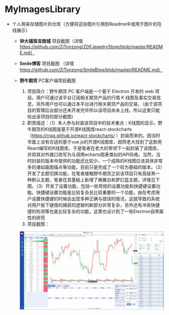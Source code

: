 # MyImagesLibrary
-   个人用来存储图片的仓库（方便将这些图片引用到Readme中或用于图片的在线展示）
    *   **钟大福珠宝商城** 项目截图（详情 https://github.com/ZiTonzong/ZDFJewelryStore/blob/master/README.md）
    
    *   **Smile博客** 项目截图 （详情 https://github.com/ZiTonzong/SmileBlog/blob/master/README.md）
    
    *    **野牛期货** PC客户端项目截图
         1.   项目简介：野牛期货 PC 客户端是一个基于 Electron 开发的 web 项目。用户可通过该平台订阅相关期货产品的行情 K 线图及事实交易信息，另外用户也可以通过本平台进行相关期货产品的交易。（由于该项目的管理后台部分还未开发完毕所以该项目尚未上线，所以这里只能给出该项目的部分截图）
         2.    职责描述：（1）本人参与封装该项目中的技术重点：K线图的显示。野牛期货的K线图是基于开源K线图库react-stockcharts（https://rrag.github.io/react-stockcharts/ ）封装而来的。因当时市面上没有合适的基于vue.js的开源K线图库，因而老大找到了这款用React编写的K线图库，于是笔者在老大的带领下一起封装了该图库，并将其对外接口改写为与调用echarts图表类似的API风格。当然，当时封装的版本中提供的功能还比较少，一个成熟的K线图应该具体非常多的诸如画图描点等功能，目前只是完成了一个较为基础的版本。（2）开发了主题切换功能，在笔者接触野牛期货之前该项目只有高级黑一种默认主题，笔者在其基础上新增了典雅白和梦幻蓝主题，详情见下图。（3）开发了设置功能，包括一些常规的设置功能和快捷键设置功能。快捷键设置功能是比较复杂且比较重要的一个功能，由在考虑用户设置快捷键的时候会出现多种正确与错误的情况，这就导致的系统对用户按下键值的捕获的逻辑判断部分非常复杂，另外还有冲突快捷键的检测等也是比较复杂的功能，这里也设计到了一些Electron自带属性的研究
         3.    项目截图：
         
         ![梦幻白主题下的交易页面一览](https://github.com/ZiTonzong/MyImagesLibrary/blob/master/野牛期货客户端项目截图/图片1.png "梦幻白主题下的交易页面一览")
